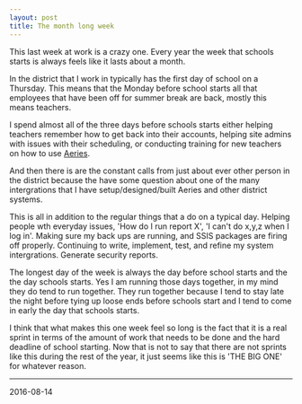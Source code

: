 ```yaml
---
layout: post
title: The month long week
---
```


This last week at work is a crazy one. Every year the week  that schools starts is always feels like it lasts about a month. 

In the district that I work in typically has the first day of school on a Thursday. This means that the Monday before school starts all that employees that have been off for summer break are back, mostly this means teachers. 

I spend almost all of the three days before schools starts either helping teachers remember how to get back into their accounts, helping site admins with issues with their scheduling, or conducting training for new teachers on how to use [Aeries](http://www.aeries.com). 

And then there is are the constant calls from just about ever other person in the district because the have some question about one of the many intergrations that I have setup/designed/built Aeries and other district systems. 

This is all in addition to the regular things that a do on a typical day. Helping people wth everyday issues, 'How do I run report X', 'I can't do x,y,z when I log in'. Making sure my back ups are running, and SSIS packages are firing off properly. Continuing to write, implement, test, and refine my system intergrations. Generate security reports. 

The longest day of the week is always the day before school starts and the the day schools starts. Yes I am running those days together, in my mind they do tend to run together. They run together because I tend to stay late the night before tying up loose ends before schools start and I tend to come in early the day that schools starts. 

I think that what makes this one week feel so long is the fact that it is a real sprint in terms of the amount of work that needs to be done and the hard deadline of school starting. Now that is not to say that there are not sprints like this during the rest of the year, it just seems like this is 'THE BIG ONE' for whatever reason. 

***

2016-08-14